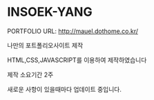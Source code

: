# INSOEK-YANG
 PORTFOLIO
 URL: http://mauel.dothome.co.kr/
 
 나만의 포트폴리오사이트 제작
 
HTML,CSS,JAVASCRIPT를 이용하여 제작하였습니다

제작 소요기간 2주

새로운 사항이 있을때마다 업데이트 중입니다.

